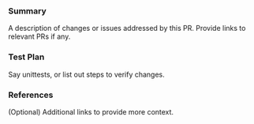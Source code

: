 ### Summary
A description of changes or issues addressed by this PR. Provide links to relevant PRs if any.

### Test Plan
Say unittests, or list out steps to verify changes.

### References
(Optional) Additional links to provide more context.
